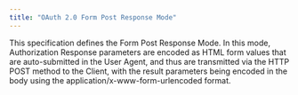 ```yaml
---
title: "OAuth 2.0 Form Post Response Mode"
---
```


This specification defines the Form Post Response Mode. In this mode, Authorization Response parameters are encoded as HTML form values that are auto-submitted in the User Agent, and thus are transmitted via the HTTP POST method to the Client, with the result parameters being encoded in the body using the application/x-www-form-urlencoded format.

